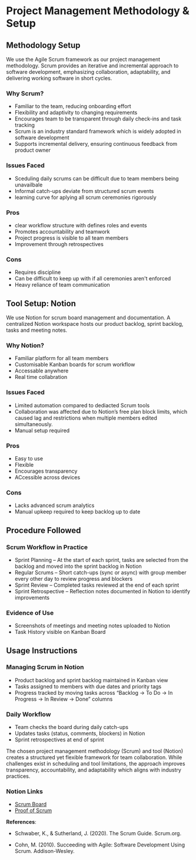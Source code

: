 # Project Management Methodology & Setup

## Methodology Setup

We use the Agile Scrum framework as our project management methodology. Scrum provides an iterative and incremental approach to software development, emphasizing collaboration, adaptability, and delivering working software in short cycles.

### Why Scrum?

- Familiar to the team, reducing onboarding effort
- Flexibility and adaptivity to changing requirements
- Encourages team to be transparent through daily check-ins and task tracking
- Scrum is an industry standard framework which is widely adopted in software development
- Supports incremental delivery, ensuring continuous feedback from product owner

### Issues Faced

- Sceduling daily scrums can be difficult due to team members being unavailbale
- Informal catch-ups deviate from structured scrum events
- learning curve for aplying all scrum ceremonies rigorously

### Pros

- clear workflow structure with defines roles and events
- Promotes accountability and teamwork
- Project progress is visible to all team members
- Improvement through retrospectives

### Cons

- Requires discipline
- Can be difficult to keep up with if all ceremonies aren't enforced
- Heavy reliance of team communication

## Tool Setup: Notion

We use Notion for scrum board management and documentation. A centralized Notion workspace hosts our product backlog, sprint backlog, tasks and meeting notes.

### Why Notion?

- Familiar platform for all team members
- Customisable Kanban boards for scrum workflow
- Accessable anywhere
- Real time collabration

### Issues Faced

- Limited automation compared to dediacted Scrum tools
- Collaboration was affected due to Notion’s free plan block limits, which caused lag and restrictions when multiple members edited simultaneously.
- Manual setup required

### Pros

- Easy to use
- Flexible
- Encourages transparency
- ACcessible across devices

### Cons

- Lacks advanced scrum analytics
- Manual upkeep required to keep backlog up to date

## Procedure Followed

### Scrum Workflow in Practice

- Sprint Planning – At the start of each sprint, tasks are selected from the backlog and moved into the sprint backlog in Notion
- Regular Scrums – Short catch-ups (sync or async) with group member every other day to review progress and blockers
- Sprint Review – Completed tasks reviewed at the end of each sprint
- Sprint Retrospective – Reflection notes documented in Notion to identify improvements

### Evidence of Use

- Screenshots of meetings and meeting notes uploaded to Notion
- Task History visible on Kanban Board

## Usage Instructions

### Managing Scrum in Notion

- Product backlog and sprint backlog maintained in Kanban view
- Tasks assigned to members with due dates and priority tags
- Progress tracked by moving tasks across “Backlog → To Do → In Progress → In Review → Done” columns

### Daily Workflow

- Team checks the board during daily catch-ups
- Updates tasks (status, comments, blockers) in Notion
- Sprint retrospectives at end of sprint

The chosen project management methodology (Scrum) and tool (Notion) creates a structured yet flexible framework for team collaboration. While challenges exist in scheduling and tool limitations, the approach improves transparency, accountability, and adaptability which aligns with industry practices.

### Notion Links

- [Scrum Board](https://www.notion.so/24d89cbe1ea680808f51d8d3098ba1ab?v=24d89cbe1ea6801ebf6c000cf9bc5426)
- [Proof of Scrum](https://www.notion.so/25289cbe1ea680bda0e2de2679117011?v=25289cbe1ea680a2a74e000c623adfa8&source=copy_link)

**References**:

- Schwaber, K., & Sutherland, J. (2020). The Scrum Guide. Scrum.org.

- Cohn, M. (2010). Succeeding with Agile: Software Development Using Scrum. Addison-Wesley.
